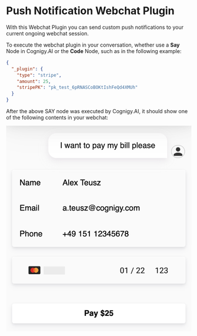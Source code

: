 # Push Notification Webchat Plugin

With this Webchat Plugin you can send custom push notifications to your current ongoing webchat session.

To execute the webchat plugin in your conversation, whether use a **Say** Node in Cognigy.AI or the **Code** Node, such as in the following example:

```json
{
  "_plugin": {
    "type": "stripe",
    "amount": 25,
    "stripePK": "pk_test_6pRNASCoBOKtIshFeQd4XMUh"
  }
}
```

After the above SAY node was executed by Cognigy.AI, it should show one of the following contents in your webchat:

<img src="./docs/stripe.png"></img>